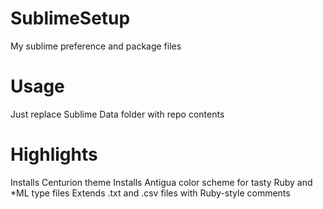SublimeSetup
============

My sublime preference and package files

Usage
============
Just replace Sublime Data folder with repo contents

Highlights
============
Installs Centurion theme
Installs Antigua color scheme for tasty Ruby and *ML type files
Extends .txt and .csv files with Ruby-style comments